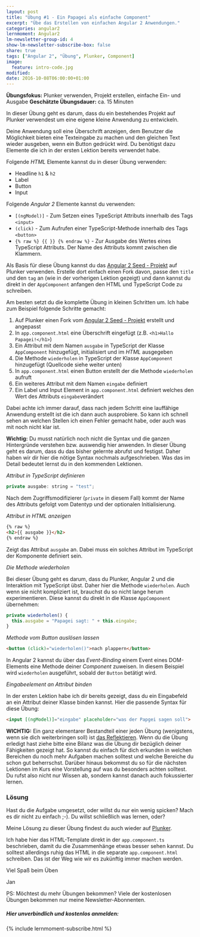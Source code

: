 ```yaml
---
layout: post
title: "Übung #1 - Ein Papagei als einfache Component"
excerpt: "Übe das Erstellen von einfachen Angular 2 Anwendungen."
categories: angular2
lernmoment: Angular2
lm-newsletter-group-id: 4
show-lm-newsletter-subscribe-box: false
share: true
tags: ["Angular 2", "Übung", Plunker, Component]
image:
  feature: intro-code.jpg
modified:
date: 2016-10-08T06:00:00+01:00
---
```


**Übungsfokus:** Plunker verwenden, Projekt erstellen, einfache Ein- und Ausgabe
**Geschätzte Übungsdauer:** ca. 15 Minuten

In dieser Übung geht es darum, dass du ein bestehendes Projekt auf Plunker verwendest um eine eigene kleine Anwendung zu entwickeln.

Deine Anwendung soll eine Überschrift anzeigen, dem Benutzer die Möglichkeit bieten eine Texteingabe zu machen und den gleichen Text wieder ausgeben, wenn ein Button gedrückt wird. Du benötigst dazu Elemente die ich in der ersten Lektion bereits verwendet habe.

Folgende *HTML* Elemente kannst du in dieser Übung verwenden:

  - Headline `h1` & `h2`
  - Label
  - Button
  - Input

Folgende *Angular 2* Elemente kannst du verwenden:

  - `[(ngModel)]` - Zum Setzen eines TypeScript Attributs innerhalb des Tags `<input>`
  - `(click)` - Zum Aufrufen einer TypeScript-Methode innerhalb des Tags `<button>`
  - `{% raw %} {{ }} {% endraw %}` - Zur Ausgabe des Wertes eines TypeScript Attributs. Der Name des Attributs kommt zwischen die Klammern.

Als Basis für diese Übung kannst du das [Angular 2 Seed - Projekt](http://plnkr.co/edit/im8nP15vMFYXsGYrnLoB) auf Plunker verwenden. Erstelle dort einfach einen Fork davon, passe den `title` und den `tag` an (wie in der vorherigen Lektion gezeigt) und dann kannst du direkt in der `AppComponent` anfangen den HTML und TypeScript Code zu schreiben.

Am besten setzt du die komplette Übung in kleinen Schritten um. Ich habe zum Beispiel folgende Schritte gemacht:

 1. Auf Plunker einen Fork vom [Angular 2 Seed - Projekt](http://plnkr.co/edit/im8nP15vMFYXsGYrnLoB) erstellt und angepasst
 2. In `app.component.html` eine Überschrift eingefügt (z.B. `<h1>Hallo Papagei!</h1>`)
 3. Ein Attribut mit dem Namen `ausgabe` in TypeScript der Klasse `AppComponent` hinzugefügt, initialisiert und im *HTML* ausgegeben
 4. Die Methode `wiederholen` in TypeScript der Klasse `AppComponent` hinzugefügt (Quellcode siehe weiter unten)
 5. In `app.component.html` einen Button erstellt der die Methode `wiederholen` aufruft
 6. Ein weiteres Attribut mit dem Namen `eingabe` definiert
 7. Ein Label und Input Element in `app.component.html` definiert welches den Wert des Attributs `eingabe`verändert 

Dabei achte ich immer darauf, dass nach jedem Schritt eine lauffähige Anwendung erstellt ist die ich dann auch ausprobiere. So kann ich schnell sehen an welchen Stellen ich einen Fehler gemacht habe, oder auch was mit noch nicht klar ist.

**Wichtig:** Du musst natürlich noch nicht die Syntax und die ganzen Hintergründe verstehen bzw. auswendig hier anwenden. In dieser Übung geht es darum, dass du das bisher gelernte abrufst und festigst. Daher haben wir dir hier die nötige Syntax nochmals aufgeschrieben. Was das im Detail bedeutet lernst du in den kommenden Lektionen. 

*Attribut in TypeScript definieren*

```js
private ausgabe: string = "test";
```

Nach dem Zugriffsmodifizierer (`private` in diesem Fall) kommt der Name des Attributs gefolgt vom Datentyp und der optionalen Initialisierung.

*Attribut in HTML anzeigen*

```html
{% raw %}
<h2>{{ ausgabe }}</h2>
{% endraw %}
```

Zeigt das Attribut `ausgabe` an. Dabei muss ein solches Attribut im TypeScript der Komponente definiert sein.

*Die Methode wiederholen*

Bei dieser Übung geht es darum, dass du Plunker, Angular 2 und die Interaktion mit TypeScript übst. Daher hier die Methode `wiederholen`. Auch wenn sie nicht kompliziert ist, brauchst du so nicht lange herum experimentieren. Diese kannst du direkt in die Klasse `AppComponent` übernehmen:

```js
private wiederholen() {
  this.ausgabe = "Papagei sagt: " + this.eingabe;
}
``` 

*Methode vom Button auslösen lassen*

```html
<button (click)="wiederholen()">nach plappern</button>
```

In Angular 2 kannst du über das *Event-Binding* einem Event eines DOM-Elements eine Methode deiner *Component* zuweisen. In diesem Beispiel wird `wiederholen` ausgeführt, sobald der `Button` betätigt wird.

*Eingabeelement an Attribut binden*

In der ersten Lektion habe ich dir bereits gezeigt, dass du ein Eingabefeld an ein Attribut deiner Klasse binden kannst. Hier die passende Syntax für diese Übung:

```html
<input [(ngModel)]="eingabe" placeholder="was der Papgei sagen soll"> 
```

**WICHTIG:** Ein ganz elementarer Bestandteil einer jeden Übung (wenigstens, wenn sie dich weiterbringen soll) ist [das Reflektieren](http://clean-code-developer.de/die-grade/roter-grad/#Taeglich_reflektieren). Wenn du die Übung erledigt hast ziehe bitte eine Bilanz was die Übung dir bezüglich deiner Fähigkeiten gezeigt hat. So kannst du einfach für dich erkunden in welchen Bereichen du noch mehr Aufgaben machen solltest und welche Bereiche du schon gut beherrschst. Darüber hinaus bekommst du so für die nächsten Lektionen im Kurs eine Vorstellung auf was du besonders achten solltest. Du rufst also nicht nur Wissen ab, sondern kannst danach auch fokussierter lernen.

### Lösung

Hast du die Aufgabe umgesetzt, oder willst du nur ein wenig spicken? Mach es dir nicht zu einfach ;-). Du willst schließlich was lernen, oder?

Meine Lösung zu dieser Übung findest du auch wieder auf [Plunker](http://plnkr.co/edit/Y9qLMXmihoqwaUFR4H2p?p=preview). 

Ich habe hier das HTML-Template direkt in der `app.component.ts` beschrieben, damit du die Zusammenhänge etwas besser sehen kannst. Du solltest allerdings ruhig das HTML in die separate `app.component.html` schreiben. Das ist der Weg wie wir es zukünftig immer machen werden.

Viel Spaß beim Üben

Jan

PS: Möchtest du mehr Übungen bekommen? Viele der kostenlosen Übungen bekommen nur meine Newsletter-Abonnenten. 

<div class="subscribe-notice">
  <h5>Hier unverbindlich und kostenlos anmelden:</h5>
    {% include lernmoment-subscribe.html %}
</div>
